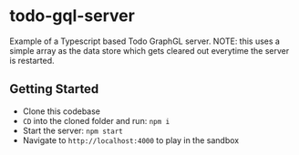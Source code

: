 # todo-gql-server

Example of a Typescript based Todo GraphGL server.
NOTE: this uses a simple array as the data store which gets cleared out everytime the server is restarted.

## Getting Started

- Clone this codebase
- `CD` into the cloned folder and run: `npm i`
- Start the server: `npm start`
- Navigate to `http://localhost:4000` to play in the sandbox
